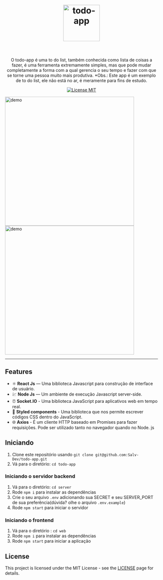 <h1 align="center">
<br>
  <img src="" alt="todo-app" width="120">
<br>
<br>
</h1>

<p align="center">O todo-app é uma to do list, também conhecida como lista de coisas a fazer, é uma ferramenta extremamente simples, mas que pode mudar completamente a forma com a qual gerencia o seu tempo e fazer com que se torne uma pessoa muito mais produtiva. *Obs.: Este app é um exemplo de to do list, ele não está no ar, é meramente para fins de estudo.</p>

<p align="center">
  <a href="https://opensource.org/licenses/MIT">
    <img src="https://img.shields.io/badge/License-MIT-blue.svg" alt="License MIT">
  </a>
</p>

[//]: # (Add your gifs/images here:)
<div>
  <img src="./web/public/gif01.gif" alt="demo" height="425">
  <img src="./web/public/gif02.gif" alt="demo" height="425">
</div>
<hr />

## Features
[//]: # (Add the features of your project here:)

- ⚛️ **React Js** — Uma biblioteca Javascript para construção de interface de usuário.
- 💹 **Node Js** — Um ambiente de execução Javascript server-side.
- ⏰ **Socket.IO** - Uma biblioteca JavaScript para aplicativos web em tempo real.
- 💅 **Styled components** - Uma biblioteca que nos permite escrever códigos CSS dentro do JavaScript.
- 🌐 **Axios** - É um cliente HTTP baseado em Promises para fazer requisições. Pode ser utilizado tanto no navegador quando no Node. js

## Iniciando

1. Clone este repositório usando `git clone git@github.com:Salv-Dev/todo-app.git`
2. Vá para o diretório: `cd todo-app`<br />

### Iniciando o servidor backend

1. Vá para o diretório: `cd server`
2. Rode `npm i` para instalar as dependências
3. Crie o seu arquivo `.env` adicionando sua SECRET e seu SERVER_PORT de sua preferência(dúvida? olhe o arquivo `.env.example`)
3. Rode `npm start` para iniciar o servidor

### Iniciando o frontend

1. Vá para o diretório : `cd web`
2. Rode `npm i` para instalar as dependências
3. Rode `npm start` para iniciar a aplicação

## License

This project is licensed under the MIT License - see the [LICENSE](https://opensource.org/licenses/MIT) page for details.
